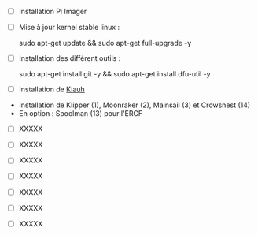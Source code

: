 - [ ] Installation Pi Imager

- [ ] Mise à jour kernel stable linux : 

    sudo apt-get update && sudo apt-get full-upgrade -y


- [ ] Installation des différent outils : 

    sudo apt-get install git -y && sudo apt-get install dfu-util -y


- [ ] Installation de [Kiauh](https://github.com/dw-0/kiauh)
* Installation de Klipper (1), Moonraker (2), Mainsail (3) et Crowsnest (14)
* En option : Spoolman (13) pour l'ERCF


- [ ] XXXXX

- [ ] XXXXX

- [ ] XXXXX

- [ ] XXXXX

- [ ] XXXXX

- [ ] XXXXX

- [ ] XXXXX

